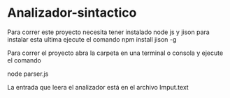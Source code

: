 # Analizador-sintactico

Para correr este proyecto necesita tener instalado node js y jison
para instalar esta ultima ejecute el comando 
npm install jison -g

Para correr el proyecto abra la carpeta en una terminal o consola y ejecute el comando 

node parser.js

La entrada que leera el analizador está en el archivo Imput.text

